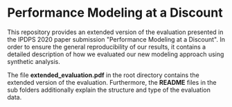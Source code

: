 # Performance Modeling at a Discount

This repository provides an extended version of the evaluation presented in the IPDPS 2020 paper submission "Performance Modeling at a Discount". In order to ensure the general reproducibility of our results, it contains a detailed description of how we evaluated our new modeling approach using synthetic analysis.

The file **extended_evaluation.pdf** in the root directory contains the extended version of the evaluation. Furthermore, the **README** files in the sub folders additionally explain the structure and type of the evaluation data.
